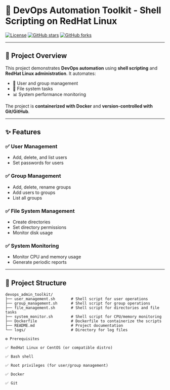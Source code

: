 # 🐧 DevOps Automation Toolkit - Shell Scripting on RedHat Linux

[![License](https://img.shields.io/badge/License-MIT-blue.svg)](LICENSE)
[![GitHub stars](https://img.shields.io/github/stars/ManishMadeshia/devops_admin_toolkit.svg)](https://github.com/ManishMadeshia/devops_admin_toolkit/stargazers)
[![GitHub forks](https://img.shields.io/github/forks/ManishMadeshia/devops_admin_toolkit.svg)](https://github.com/ManishMadeshia/devops_admin_toolkit/network)

---

## 📌 Project Overview
This project demonstrates **DevOps automation** using **shell scripting** and **RedHat Linux administration**. It automates:

- 👥 User and group management  
- 📁 File system tasks  
- 📊 System performance monitoring  

The project is **containerized with Docker** and **version-controlled with Git/GitHub**.

---

## ✨ Features

### ✅ User Management
- Add, delete, and list users
- Set passwords for users

### ✅ Group Management
- Add, delete, rename groups
- Add users to groups
- List all groups

### ✅ File System Management
- Create directories
- Set directory permissions
- Monitor disk usage

### ✅ System Monitoring
- Monitor CPU and memory usage
- Generate periodic reports

---

## 📁 Project Structure

```text
devops_admin_toolkit/
├── user_management.sh       # Shell script for user operations
├── group_management.sh      # Shell script for group operations
├── file_management.sh       # Shell script for directories and file tasks
├── system_monitor.sh        # Shell script for CPU/memory monitoring
├── Dockerfile               # Dockerfile to containerize the scripts
├── README.md                # Project documentation
└── logs/                    # Directory for log files

⚙️ Prerequisites

✅ RedHat Linux or CentOS (or compatible distro)

✅ Bash shell

✅ Root privileges (for user/group management)

✅ Docker

✅ Git

